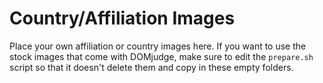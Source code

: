 # Country/Affiliation Images
Place your own affiliation or country images here. If you want to use the stock
images that come with DOMjudge, make sure to edit the `prepare.sh` script so
that it doesn't delete them and copy in these empty folders.
